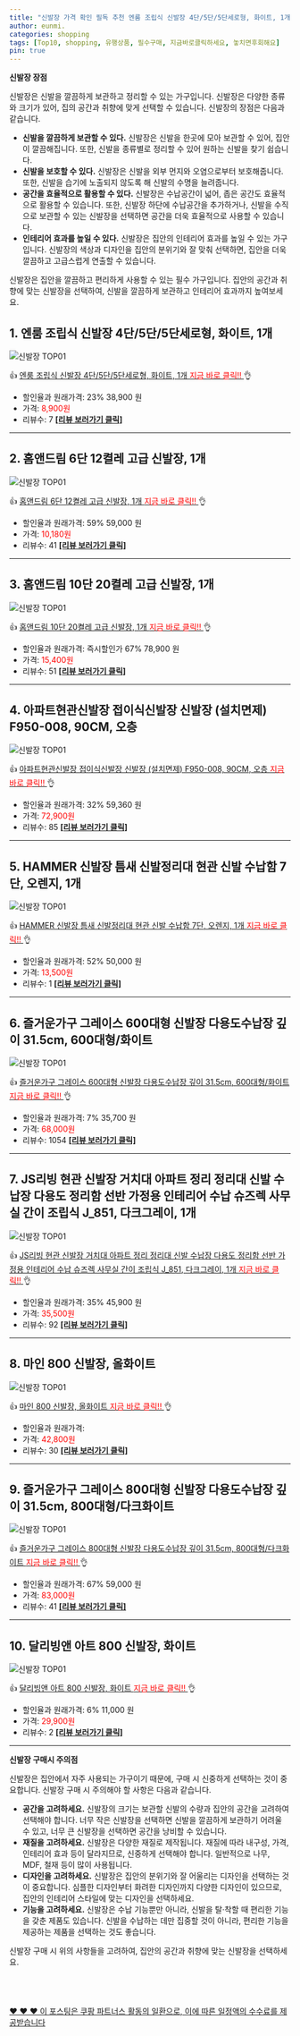```yaml
---
title: "신발장 가격 확인 필독 추천 엔룸 조립식 신발장 4단/5단/5단세로형, 화이트, 1개 비교 장점 구매가이드"
author: eunmi.
categories: shopping
tags: [Top10, shopping, 유행상품, 필수구매, 지금바로클릭하세요, 놓치면후회해요]
pin: true
---
```

**신발장 장점**

신발장은 신발을 깔끔하게 보관하고 정리할 수 있는 가구입니다. 신발장은 다양한 종류와 크기가 있어, 집의 공간과 취향에 맞게 선택할 수 있습니다. 신발장의 장점은 다음과 같습니다.

* **신발을 깔끔하게 보관할 수 있다.** 신발장은 신발을 한곳에 모아 보관할 수 있어, 집안이 깔끔해집니다. 또한, 신발을 종류별로 정리할 수 있어 원하는 신발을 찾기 쉽습니다.
* **신발을 보호할 수 있다.** 신발장은 신발을 외부 먼지와 오염으로부터 보호해줍니다. 또한, 신발을 습기에 노출되지 않도록 해 신발의 수명을 늘려줍니다.
* **공간을 효율적으로 활용할 수 있다.** 신발장은 수납공간이 넓어, 좁은 공간도 효율적으로 활용할 수 있습니다. 또한, 신발장 하단에 수납공간을 추가하거나, 신발을 수직으로 보관할 수 있는 신발장을 선택하면 공간을 더욱 효율적으로 사용할 수 있습니다.
* **인테리어 효과를 높일 수 있다.** 신발장은 집안의 인테리어 효과를 높일 수 있는 가구입니다. 신발장의 색상과 디자인을 집안의 분위기와 잘 맞춰 선택하면, 집안을 더욱 깔끔하고 고급스럽게 연출할 수 있습니다.

신발장은 집안을 깔끔하고 편리하게 사용할 수 있는 필수 가구입니다. 집안의 공간과 취향에 맞는 신발장을 선택하여, 신발을 깔끔하게 보관하고 인테리어 효과까지 높여보세요.

   

## 1. 엔룸 조립식 신발장 4단/5단/5단세로형, 화이트, 1개

![신발장 TOP01](https://thumbnail9.coupangcdn.com/thumbnails/remote/230x230ex/image/vendor_inventory/1f5c/874b40bf06837e417dd4fdbf7053949db34f68dddc4f9094b03b61bada09.jpg)


👍 [엔룸 조립식 신발장 4단/5단/5단세로형, 화이트, 1개 <font color=red> 지금 바로 클릭!! </font> ](https://link.coupang.com/re/AFFSDP?lptag=AF3617701&subid=GithubCoopas&pageKey=5795230375&traceid=V0-153&itemId=9921915684&vendorItemId=82743575049) 👌 


- 할인율과 원래가격: 23%  38,900   원
- 가격: <span style='color:red'>8,900원</span>
- 리뷰수: 7  [**[리뷰 보러가기 클릭]**](https://link.coupang.com/re/AFFSDP?lptag=AF3617701&subid=GithubCoopas&pageKey=5795230375&traceid=V0-153&itemId=9921915684&vendorItemId=82743575049)

---


   

## 2. 홈앤드림 6단 12켤레 고급 신발장, 1개

![신발장 TOP01](https://thumbnail6.coupangcdn.com/thumbnails/remote/230x230ex/image/retail/images/2020/10/27/19/4/08d4eb3e-4995-49e0-b070-c3434c5008f8.jpg)


👍 [홈앤드림 6단 12켤레 고급 신발장, 1개 <font color=red> 지금 바로 클릭!! </font> ](https://link.coupang.com/re/AFFSDP?lptag=AF3617701&subid=GithubCoopas&pageKey=2322546585&traceid=V0-153&itemId=4011596833&vendorItemId=71995809534) 👌 


- 할인율과 원래가격: 59%  59,000   원
- 가격: <span style='color:red'>10,180원</span>
- 리뷰수: 41  [**[리뷰 보러가기 클릭]**](https://link.coupang.com/re/AFFSDP?lptag=AF3617701&subid=GithubCoopas&pageKey=2322546585&traceid=V0-153&itemId=4011596833&vendorItemId=71995809534)

---


   

## 3. 홈앤드림 10단 20켤레 고급 신발장, 1개

![신발장 TOP01](https://thumbnail6.coupangcdn.com/thumbnails/remote/230x230ex/image/retail/images/2020/10/27/19/8/8533e1cf-df0a-432f-9c72-125d8ad119f9.jpg)


👍 [홈앤드림 10단 20켤레 고급 신발장, 1개 <font color=red> 지금 바로 클릭!! </font> ](https://link.coupang.com/re/AFFSDP?lptag=AF3617701&subid=GithubCoopas&pageKey=2322546528&traceid=V0-153&itemId=4011596733&vendorItemId=71995809405) 👌 


- 할인율과 원래가격: 즉시할인가 67%  78,900   원
- 가격: <span style='color:red'>15,400원</span>
- 리뷰수: 51  [**[리뷰 보러가기 클릭]**](https://link.coupang.com/re/AFFSDP?lptag=AF3617701&subid=GithubCoopas&pageKey=2322546528&traceid=V0-153&itemId=4011596733&vendorItemId=71995809405)

---


   

## 4. 아파트현관신발장 접이식신발장 신발장 (설치면제) F950-008, 90CM, 오층

![신발장 TOP01](https://thumbnail6.coupangcdn.com/thumbnails/remote/230x230ex/image/vendor_inventory/3d35/3cb6098db3fa5f0cfa23ab3698c7ffbde27d4d1905b36ec65169bac83343.jpg)


👍 [아파트현관신발장 접이식신발장 신발장 (설치면제) F950-008, 90CM, 오층 <font color=red> 지금 바로 클릭!! </font> ](https://link.coupang.com/re/AFFSDP?lptag=AF3617701&subid=GithubCoopas&pageKey=7566074060&traceid=V0-153&itemId=19943722905&vendorItemId=87613776272) 👌 


- 할인율과 원래가격: 32%  59,360   원
- 가격: <span style='color:red'>72,900원</span>
- 리뷰수: 85  [**[리뷰 보러가기 클릭]**](https://link.coupang.com/re/AFFSDP?lptag=AF3617701&subid=GithubCoopas&pageKey=7566074060&traceid=V0-153&itemId=19943722905&vendorItemId=87613776272)

---


   

## 5. HAMMER 신발장 틈새 신발정리대 현관 신발 수납함 7단, 오렌지, 1개

![신발장 TOP01](https://thumbnail8.coupangcdn.com/thumbnails/remote/230x230ex/image/vendor_inventory/289c/9604ddf31624e221b42f1c7c73e1e4d24392edb3bb4021c2bad69e56f0d9.jpg)


👍 [HAMMER 신발장 틈새 신발정리대 현관 신발 수납함 7단, 오렌지, 1개 <font color=red> 지금 바로 클릭!! </font> ](https://link.coupang.com/re/AFFSDP?lptag=AF3617701&subid=GithubCoopas&pageKey=7694667690&traceid=V0-153&itemId=20104577590&vendorItemId=84885851471) 👌 


- 할인율과 원래가격: 52%  50,000   원
- 가격: <span style='color:red'>13,500원</span>
- 리뷰수: 1  [**[리뷰 보러가기 클릭]**](https://link.coupang.com/re/AFFSDP?lptag=AF3617701&subid=GithubCoopas&pageKey=7694667690&traceid=V0-153&itemId=20104577590&vendorItemId=84885851471)

---


   

## 6. 즐거운가구 그레이스 600대형 신발장 다용도수납장 깊이 31.5cm, 600대형/화이트

![신발장 TOP01](https://thumbnail7.coupangcdn.com/thumbnails/remote/230x230ex/image/vendor_inventory/ca26/25d40ba693eaaca4409d61733de08d8301a5ce8fb89b90d4ac4324b605b2.jpg)


👍 [즐거운가구 그레이스 600대형 신발장 다용도수납장 깊이 31.5cm, 600대형/화이트 <font color=red> 지금 바로 클릭!! </font> ](https://link.coupang.com/re/AFFSDP?lptag=AF3617701&subid=GithubCoopas&pageKey=4855271860&traceid=V0-153&itemId=6290518678&vendorItemId=73586048754) 👌 


- 할인율과 원래가격: 7%  35,700   원
- 가격: <span style='color:red'>68,000원</span>
- 리뷰수: 1054  [**[리뷰 보러가기 클릭]**](https://link.coupang.com/re/AFFSDP?lptag=AF3617701&subid=GithubCoopas&pageKey=4855271860&traceid=V0-153&itemId=6290518678&vendorItemId=73586048754)

---


   

## 7. JS리빙 현관 신발장 거치대 아파트 정리 정리대 신발 수납장 다용도 정리함 선반 가정용 인테리어 수납 슈즈렉 사무실 간이 조립식 J_851, 다크그레이, 1개

![신발장 TOP01](https://thumbnail8.coupangcdn.com/thumbnails/remote/230x230ex/image/vendor_inventory/9890/10267f8c3d4d408d475c38aec7f6faac5534fb8fdfeb10ac34c365328973.jpg)


👍 [JS리빙 현관 신발장 거치대 아파트 정리 정리대 신발 수납장 다용도 정리함 선반 가정용 인테리어 수납 슈즈렉 사무실 간이 조립식 J_851, 다크그레이, 1개 <font color=red> 지금 바로 클릭!! </font> ](https://link.coupang.com/re/AFFSDP?lptag=AF3617701&subid=GithubCoopas&pageKey=4964845063&traceid=V0-153&itemId=6581269485&vendorItemId=73875260025) 👌 


- 할인율과 원래가격: 35%  45,900   원
- 가격: <span style='color:red'>35,500원</span>
- 리뷰수: 92  [**[리뷰 보러가기 클릭]**](https://link.coupang.com/re/AFFSDP?lptag=AF3617701&subid=GithubCoopas&pageKey=4964845063&traceid=V0-153&itemId=6581269485&vendorItemId=73875260025)

---


   

## 8. 마인 800 신발장, 올화이트

![신발장 TOP01](https://thumbnail8.coupangcdn.com/thumbnails/remote/230x230ex/image/rs_quotation_api/qg7ziqtt/4fc0c1cb24464fa19bb12bedede0a577.jpg)


👍 [마인 800 신발장, 올화이트 <font color=red> 지금 바로 클릭!! </font> ](https://link.coupang.com/re/AFFSDP?lptag=AF3617701&subid=GithubCoopas&pageKey=6630990541&traceid=V0-153&itemId=15116092999&vendorItemId=82337884954) 👌 


- 할인율과 원래가격: 
- 가격: <span style='color:red'>42,800원</span>
- 리뷰수: 30  [**[리뷰 보러가기 클릭]**](https://link.coupang.com/re/AFFSDP?lptag=AF3617701&subid=GithubCoopas&pageKey=6630990541&traceid=V0-153&itemId=15116092999&vendorItemId=82337884954)

---


   

## 9. 즐거운가구 그레이스 800대형 신발장 다용도수납장 깊이 31.5cm, 800대형/다크화이트

![신발장 TOP01](https://thumbnail9.coupangcdn.com/thumbnails/remote/230x230ex/image/vendor_inventory/f339/ba6c0d84b03eb1968d96b0d3fbebe99dbce93a68ec2b38901b3fc98a9e26.jpg)


👍 [즐거운가구 그레이스 800대형 신발장 다용도수납장 깊이 31.5cm, 800대형/다크화이트 <font color=red> 지금 바로 클릭!! </font> ](https://link.coupang.com/re/AFFSDP?lptag=AF3617701&subid=GithubCoopas&pageKey=4855302831&traceid=V0-153&itemId=6290564073&vendorItemId=73586094083) 👌 


- 할인율과 원래가격: 67%  59,000   원
- 가격: <span style='color:red'>83,000원</span>
- 리뷰수: 41  [**[리뷰 보러가기 클릭]**](https://link.coupang.com/re/AFFSDP?lptag=AF3617701&subid=GithubCoopas&pageKey=4855302831&traceid=V0-153&itemId=6290564073&vendorItemId=73586094083)

---


   

## 10. 달리빙앤 아트 800 신발장, 화이트

![신발장 TOP01](https://thumbnail7.coupangcdn.com/thumbnails/remote/230x230ex/image/vendor_inventory/9e64/c279d2d2aaa35554ccf4e4726524943a57b978ccccca08dd608b6d1172a3.jpg)


👍 [달리빙앤 아트 800 신발장, 화이트 <font color=red> 지금 바로 클릭!! </font> ](https://link.coupang.com/re/AFFSDP?lptag=AF3617701&subid=GithubCoopas&pageKey=41986972&traceid=V0-153&itemId=152598643&vendorItemId=80021316373) 👌 


- 할인율과 원래가격: 6%  11,000   원
- 가격: <span style='color:red'>29,900원</span>
- 리뷰수: 2  [**[리뷰 보러가기 클릭]**](https://link.coupang.com/re/AFFSDP?lptag=AF3617701&subid=GithubCoopas&pageKey=41986972&traceid=V0-153&itemId=152598643&vendorItemId=80021316373)

---
**신발장 구매시 주의점**

신발장은 집안에서 자주 사용되는 가구이기 때문에, 구매 시 신중하게 선택하는 것이 중요합니다. 신발장 구매 시 주의해야 할 사항은 다음과 같습니다.

* **공간을 고려하세요.** 신발장의 크기는 보관할 신발의 수량과 집안의 공간을 고려하여 선택해야 합니다. 너무 작은 신발장을 선택하면 신발을 깔끔하게 보관하기 어려울 수 있고, 너무 큰 신발장을 선택하면 공간을 낭비할 수 있습니다.
* **재질을 고려하세요.** 신발장은 다양한 재질로 제작됩니다. 재질에 따라 내구성, 가격, 인테리어 효과 등이 달라지므로, 신중하게 선택해야 합니다. 일반적으로 나무, MDF, 철재 등이 많이 사용됩니다.
* **디자인을 고려하세요.** 신발장은 집안의 분위기와 잘 어울리는 디자인을 선택하는 것이 중요합니다. 심플한 디자인부터 화려한 디자인까지 다양한 디자인이 있으므로, 집안의 인테리어 스타일에 맞는 디자인을 선택하세요.
* **기능을 고려하세요.** 신발장은 수납 기능뿐만 아니라, 신발을 탈·착할 때 편리한 기능을 갖춘 제품도 있습니다. 신발을 수납하는 데만 집중할 것이 아니라, 편리한 기능을 제공하는 제품을 선택하는 것도 좋습니다.

신발장 구매 시 위의 사항들을 고려하여, 집안의 공간과 취향에 맞는 신발장을 선택하세요.<br><br><br><br><br> [ ❤ ❤ ❤ 이 포스팅은 쿠팡 파트너스 활동의 일환으로, 이에 따른 일정액의 수수료를 제공받습니다](https://link.coupang.com/a/bcEFyh)